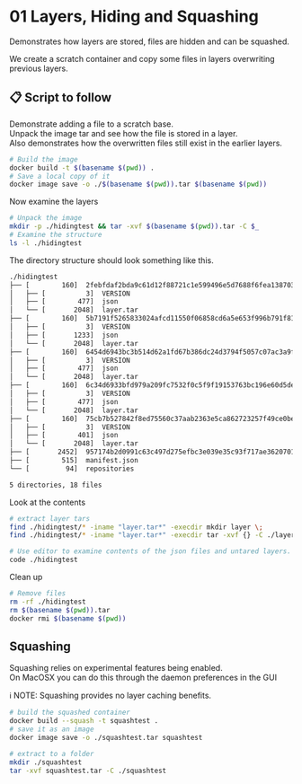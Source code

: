 # 01 Layers, Hiding and Squashing

Demonstrates how layers are stored, files are hidden and can be squashed.  

We create a scratch container and copy some files in layers overwriting previous layers.

## 📋 Script to follow

Demonstrate adding a file to a scratch base.  
Unpack the image tar and see how the file is stored in a layer.  
Also demonstrates how the overwritten files still exist in the earlier layers.  

```sh
# Build the image
docker build -t $(basename $(pwd)) .
# Save a local copy of it
docker image save -o ./$(basename $(pwd)).tar $(basename $(pwd))
```

Now examine the layers  

```sh
# Unpack the image
mkdir -p ./hidingtest && tar -xvf $(basename $(pwd)).tar -C $_
# Examine the structure
ls -l ./hidingtest
```

The directory structure should look something like this.  

```sh
./hidingtest
├── [        160]  2febfdaf2bda9c61d12f88721c1e599496e5d7688f6fea1387038118f97b1868
│   ├── [          3]  VERSION
│   ├── [        477]  json
│   └── [       2048]  layer.tar
├── [        160]  5b7191f5265833024afcd11550f06858cd6a5e653f996b791f817ac90ce985cf
│   ├── [          3]  VERSION
│   ├── [       1233]  json
│   └── [       2048]  layer.tar
├── [        160]  6454d6943bc3b514d62a1fd67b386dc24d3794f5057c07ac3a9f719292029e5c
│   ├── [          3]  VERSION
│   ├── [        477]  json
│   └── [       2048]  layer.tar
├── [        160]  6c34d6933bfd979a209fc7532f0c5f9f19153763bc196e60d5de101805f26a40
│   ├── [          3]  VERSION
│   ├── [        477]  json
│   └── [       2048]  layer.tar
├── [        160]  75cb7b527842f8ed75560c37aab2363e5ca862723257f49ce0bea0d5b761e862
│   ├── [          3]  VERSION
│   ├── [        401]  json
│   └── [       2048]  layer.tar
├── [       2452]  957174b2d0991c63c497d275efbc3e039e35c93f717ae36207014c14cba71090.json
├── [        515]  manifest.json
└── [         94]  repositories

5 directories, 18 files
```

Look at the contents  

```sh
# extract layer tars
find ./hidingtest/* -iname "layer.tar*" -execdir mkdir layer \;                         
find ./hidingtest/* -iname "layer.tar*" -execdir tar -xvf {} -C ./layer \;    

# Use editor to examine contents of the json files and untared layers.
code ./hidingtest
```

Clean up  

```sh
# Remove files
rm -rf ./hidingtest
rm $(basename $(pwd)).tar
docker rmi $(basename $(pwd))
```

## Squashing

Squashing relies on experimental features being enabled.  
On MacOSX you can do this through the daemon preferences in the GUI  

ℹ NOTE: Squashing provides no layer caching benefits.

```sh
# build the squashed container
docker build --squash -t squashtest .
# save it as an image      
docker image save -o ./squashtest.tar squashtest 

# extract to a folder
mkdir ./squashtest 
tar -xvf squashtest.tar -C ./squashtest
```

